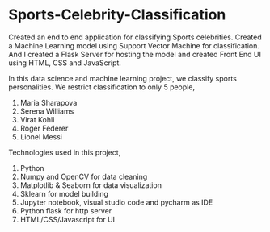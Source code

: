 # Sports-Celebrity-Classification
Created an end to end application for classifying Sports celebrities. 
Created a Machine Learning model using Support Vector Machine for classification. 
And I created a Flask Server for hosting the model and created Front End UI using HTML, CSS and JavaScript.

In this data science and machine learning project, we classify sports personalities. We restrict classification to only 5 people,
1. Maria Sharapova
2. Serena Williams
3. Virat Kohli
4. Roger Federer
5. Lionel Messi

Technologies used in this project,
1. Python
2. Numpy and OpenCV for data cleaning
3. Matplotlib & Seaborn for data visualization
4. Sklearn for model building
5. Jupyter notebook, visual studio code and pycharm as IDE
6. Python flask for http server
7. HTML/CSS/Javascript for UI

